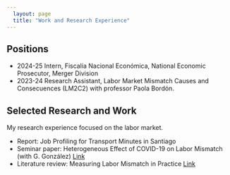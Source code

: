 ```yaml
---
  layout: page
  title: "Work and Research Experience"
---
```


## Positions

- 2024-25 Intern, Fiscalía Nacional Económica, National Economic Prosecutor, Merger Division
- 2023-24 Research Assistant, Labor Market Mismatch Causes and Consecuences (LM2C2) with professor Paola Bordón. 

## Selected Research and Work
My research experience focused on the labor market.
- Report: Job Profiling for Transport Minutes in Santiago
- Seminar paper: Heterogeneous Effect of COVID-19 on Labor Mismatch (with G. González) [Link](https://drive.google.com/file/d/1D6_w-8GlvZBQXEskPFQFcdcIt8ngx4ss/view?usp=sharing)
- Literature review: Measuring Labor Mismatch in Practice [Link](https://drive.google.com/file/d/1bl-FirA7blKewJaxllg9GCRgCwHU3hKS/view?usp=sharing)
